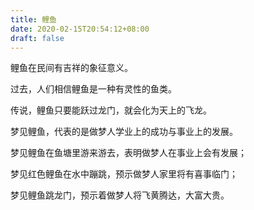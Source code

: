 ```yaml
---
title: 鲤鱼
date: 2020-02-15T20:54:12+08:00
draft: false
---
```


鲤鱼在民间有吉祥的象征意义。

过去，人们相信鲤鱼是一种有灵性的鱼类。



传说，鲤鱼只要能跃过龙门，就会化为天上的飞龙。



梦见鲤鱼，代表的是做梦人学业上的成功与事业上的发展。



梦见鲤鱼在鱼塘里游来游去，表明做梦人在事业上会有发展；

梦见红色鲤鱼在水中蹦跳，预示做梦人家里将有喜事临门；

梦见鲤鱼跳龙门，预示着做梦人将飞黄腾达，大富大贵。

